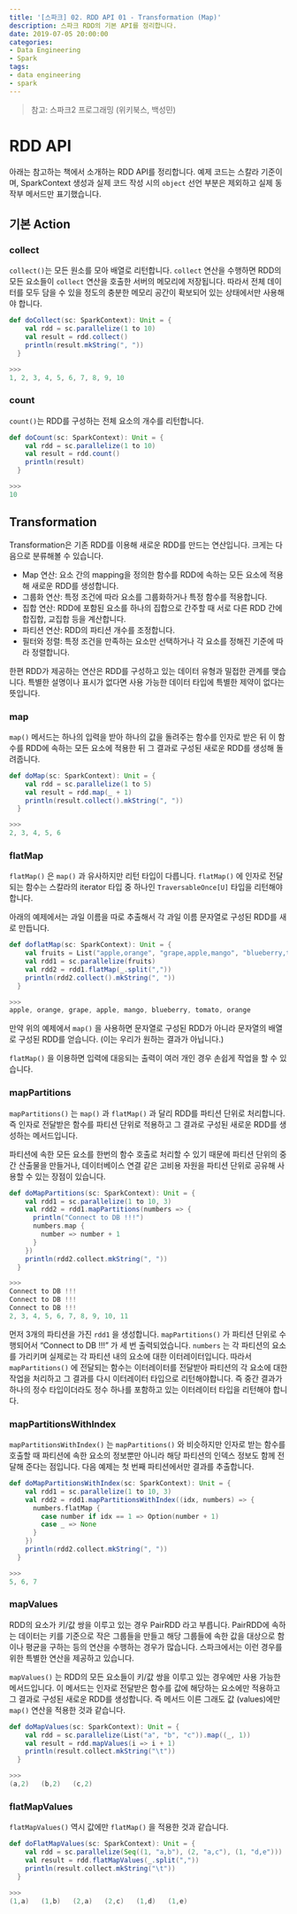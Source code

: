 ```yaml
---
title: '[스파크] 02. RDD API 01 - Transformation (Map)'
description: 스파크 RDD의 기본 API를 정리합니다.
date: 2019-07-05 20:00:00
categories:
- Data Engineering
- Spark
tags:
- data engineering
- spark
---
```


> 참고: 스파크2 프로그래밍 (위키북스, 백성민)
>



# RDD API

아래는 참고하는 책에서 소개하는 RDD API를 정리합니다. 예제 코드는 스칼라 기준이며, SparkContext 생성과 실제 코드 작성 시의 `object` 선언 부분은 제외하고 실제 동작부 메서드만 표기했습니다.



## 기본 Action

### collect

`collect()`는 모든 원소를 모아 배열로 리턴합니다. `collect` 연산을 수행하면 RDD의 모든 요소들이 `collect` 연산을 호출한 서버의 메모리에 저장됩니다. 따라서 전체 데이터를 모두 담을 수 있을 정도의 충분한 메모리 공간이 확보되어 있는 상태에서만 사용해야 합니다.

```scala
def doCollect(sc: SparkContext): Unit = {
    val rdd = sc.parallelize(1 to 10)
    val result = rdd.collect()
    println(result.mkString(", "))
  }

>>> 
1, 2, 3, 4, 5, 6, 7, 8, 9, 10
```



### count

`count()`는 RDD를 구성하는 전체 요소의 개수를 리턴합니다.

```scala
def doCount(sc: SparkContext): Unit = {
    val rdd = sc.parallelize(1 to 10)
    val result = rdd.count()
    println(result)
  }

>>> 
10
```



## Transformation

Transformation은 기존 RDD를 이용해 새로운 RDD를 만드는 연산입니다. 크게는 다음으로 분류해볼 수 있습니다.

- Map 연산: 요소 간의 mapping을 정의한 함수를 RDD에 속하는 모든 요소에 적용해 새로운 RDD를 생성합니다.
- 그룹화 연산: 특정 조건에 따라 요소를 그룹화하거나 특정 함수를 적용합니다.
- 집합 연산: RDD에 포함된 요소를 하나의 집합으로 간주할 때 서로 다른 RDD 간에 합집합, 교집합 등을 계산합니다.
- 파티션 연산: RDD의 파티션 개수를 조정합니다.
- 필터와 정렬: 특정 조건을 만족하는 요소만 선택하거나 각 요소를 정해진 기준에 따라 정렬합니다.

한편 RDD가 제공하는 연산은 RDD를 구성하고 있는 데이터 유형과 밀접한 관계를 맺습니다. 특별한 설명이나 표시가 없다면 사용 가능한 데이터 타입에 특별한 제약이 없다는 뜻입니다.



### map

`map()` 메서드는 하나의 입력을 받아 하나의 값을 돌려주는 함수를 인자로 받은 뒤 이 함수를 RDD에 속하는 모든 요소에 적용한 뒤 그 결과로 구성된 새로운 RDD를 생성해 돌려줍니다.

```scala
def doMap(sc: SparkContext): Unit = {
    val rdd = sc.parallelize(1 to 5)
    val result = rdd.map(_ + 1)
    println(result.collect().mkString(", "))
  }

>>> 
2, 3, 4, 5, 6
```



### flatMap

`flatMap()` 은 `map()` 과 유사하지만 리턴 타입이 다릅니다. `flatMap()` 에 인자로 전달되는 함수는 스칼라의 iterator 타입 중 하나인 `TraversableOnce[U]` 타입을 리턴해야합니다.

아래의 예제에서는 과일 이름을 따로 추출해서 각 과일 이름 문자열로 구성된 RDD를 새로 만듭니다.

```scala
def doflatMap(sc: SparkContext): Unit = {
    val fruits = List("apple,orange", "grape,apple,mango", "blueberry,tomato,orange")
    val rdd1 = sc.parallelize(fruits)
    val rdd2 = rdd1.flatMap(_.split(","))
    println(rdd2.collect().mkString(", "))
  }

>>> 
apple, orange, grape, apple, mango, blueberry, tomato, orange
```

만약 위의 예제에서 `map()` 을 사용하면 문자열로 구성된 RDD가 아니라 문자열의 배열로 구성된 RDD를 얻습니다. (이는 우리가 원하는 결과가 아닙니다.)

`flatMap()` 을 이용하면 입력에 대응되는 출력이 여러 개인 경우 손쉽게 작업을 할 수 있습니다.



### mapPartitions

`mapPartitions()` 는 `map()` 과 `flatMap()` 과 달리 RDD를 파티션 단위로 처리합니다. 즉 인자로 전달받은 함수를 파티션 단위로 적용하고 그 결과로 구성된 새로운 RDD를 생성하는 메서드입니다.

파티션에 속한 모든 요소를 한번의 함수 호출로 처리할 수 있기 때문에 파티션 단위의 중간 산출물을 만들거나, 데이터베이스 연결 같은 고비용 자원을 파티션 단위로 공유해 사용할 수 있는 장점이 있습니다.

```scala
def doMapPartitions(sc: SparkContext): Unit = {
    val rdd1 = sc.parallelize(1 to 10, 3)
    val rdd2 = rdd1.mapPartitions(numbers => {
      println("Connect to DB !!!")
      numbers.map {
        number => number + 1
      }
    })
    println(rdd2.collect.mkString(", "))
  }

>>>
Connect to DB !!!
Connect to DB !!!
Connect to DB !!!
2, 3, 4, 5, 6, 7, 8, 9, 10, 11
```

먼저 3개의 파티션을 가진 `rdd1` 을 생성합니다. `mapPartitions()` 가 파티션 단위로 수행되어서 “Connect to DB !!!” 가 세 번 출력되었습니다. `numbers` 는 각 파티션의 요소를 가리키며 실제로는 각 파티션 내의 요소에 대한 이터레이터입니다. 따라서 `mapPartitions()` 에 전달되는 함수는 이터레이터를 전달받아 파티션의 각 요소에 대한 작업을 처리하고 그 결과를 다시 이터레이터 타입으로 리턴해야합니다. 즉 중간 결과가 하나의 정수 타입이더라도 정수 하나를 포함하고 있는 이터레이터 타입을 리턴해야 합니다.



### mapPartitionsWithIndex

`mapPartitionsWithIndex()` 는 `mapPartitions()` 와 비슷하지만 인자로 받는 함수를 호출할 때 파티션에 속한 요소의 정보뿐만 아니라 해당 파티션의 인덱스 정보도 함께 전달해 준다는 점입니다. 다음 예제는 첫 번째 파티션에서만 결과를 추출합니다.

```scala
def doMapPartitionsWithIndex(sc: SparkContext): Unit = {
    val rdd1 = sc.parallelize(1 to 10, 3)
    val rdd2 = rdd1.mapPartitionsWithIndex((idx, numbers) => {
      numbers.flatMap {
        case number if idx == 1 => Option(number + 1)
        case _ => None
      }
    })
    println(rdd2.collect.mkString(", "))
  }

>>>
5, 6, 7
```



### mapValues

RDD의 요소가 키/값 쌍을 이루고 있는 경우 PairRDD 라고 부릅니다. PairRDD에 속하는 데이터는 키를 기준으로 작은 그룹들을 만들고 해당 그룹들에 속한 값을 대상으로 함이나 평균을 구하는 등의 연산을 수행하는 경우가 많습니다. 스파크에서는 이런 경우를 위한 특별한 연산을 제공하고 있습니다.

`mapValues()` 는 RDD의 모든 요소들이 키/값 쌍을 이루고 있는 경우에만 사용 가능한 메서드입니다. 이 메서드는 인자로 전달받은 함수를 값에 해당하는 요소에만 적용하고 그 결과로 구성된 새로운 RDD를 생성합니다. 즉 메서드 이른 그래도 값 (values)에만 `map()` 연산을 적용한 것과 같습니다.

```scala
def doMapValues(sc: SparkContext): Unit = {
    val rdd = sc.parallelize(List("a", "b", "c")).map((_, 1))
    val result = rdd.mapValues(i => i + 1)
    println(result.collect.mkString("\t"))
  }

>>> 
(a,2)	(b,2)	(c,2)
```



### flatMapValues

`flatMapValues()` 역시 값에만 `flatMap()` 을 적용한 것과 같습니다.

```scala
def doFlatMapValues(sc: SparkContext): Unit = {
    val rdd = sc.parallelize(Seq((1, "a,b"), (2, "a,c"), (1, "d,e")))
    val result = rdd.flatMapValues(_.split(","))
    println(result.collect.mkString("\t"))
  }

>>>
(1,a)	(1,b)	(2,a)	(2,c)	(1,d)	(1,e)
```



